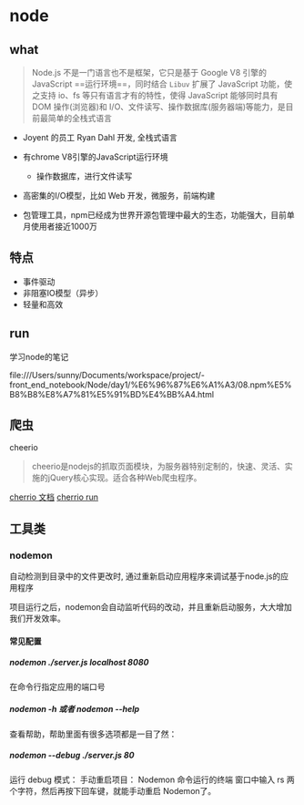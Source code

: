 # node

## what

> Node.js 不是一门语言也不是框架，它只是基于 Google V8 引擎的 JavaScript ==运行环境==，同时结合 `Libuv` 扩展了 JavaScript 功能，使之支持 io、fs 等只有语言才有的特性，使得 JavaScript 能够同时具有 DOM 操作(浏览器)和 I/O、文件读写、操作数据库(服务器端)等能力，是目前最简单的全栈式语言

- Joyent 的员工 Ryan Dahl 开发, 全栈式语言
- 有chrome V8引擎的JavaScript运行环境
  - 操作数据库，进行文件读写

- 高密集的I/O模型，比如 Web 开发，微服务，前端构建
- 包管理工具，npm已经成为世界开源包管理中最大的生态，功能强大，目前单月使用者接近1000万

## 特点
- 事件驱动
- 非阻塞IO模型（异步）
- 轻量和高效 



## run
学习node的笔记


file:///Users/sunny/Documents/workspace/project/-front_end_notebook/Node/day1/%E6%96%87%E6%A1%A3/08.npm%E5%B8%B8%E8%A7%81%E5%91%BD%E4%BB%A4.html


## 爬虫
cheerio
> cheerio是nodejs的抓取页面模块，为服务器特别定制的，快速、灵活、实施的jQuery核心实现。适合各种Web爬虫程序。

[cherrio 文档](file:///Users/sunny/Documents/workspace/project/-front_end_notebook/Node/day3/%E6%96%87%E6%A1%A3/01-cherrio.html)
[cherrio run](/Users/sunny/Documents/workspace/project/note/web-developer/js/node/run/http/cheerio)



## 工具类

### nodemon
自动检测到目录中的文件更改时, 通过重新启动应用程序来调试基于node.js的应用程序

项目运行之后，nodemon会自动监听代码的改动，并且重新启动服务，大大增加我们开发效率。

#### 常见配置
##### nodemon ./server.js localhost 8080
在命令行指定应用的端口号

##### nodemon -h 或者 nodemon --help
查看帮助，帮助里面有很多选项都是一目了然：


##### nodemon --debug ./server.js 80
运行 debug 模式：
手动重启项目： Nodemon 命令运行的终端 窗口中输入 rs 两个字符，然后再按下回车键，就能手动重启 Nodemon了。